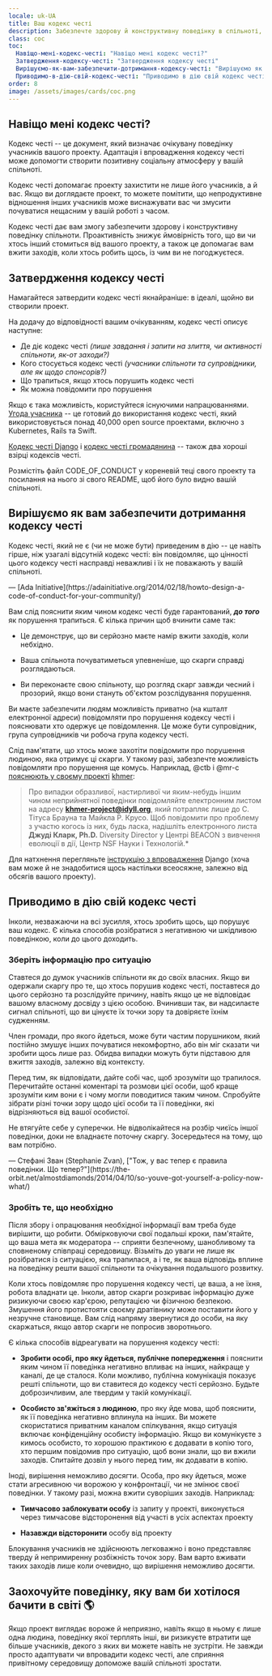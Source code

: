 ```yaml
---
locale: uk-UA
title: Ваш кодекс честі
description: Забезпечте здорову й конструктивну поведінку в спільноті, адаптувавши й заохотивши дотримання кодексу честі.
class: coc
toc:
  Навіщо-мені-кодекс-честі: "Навіщо мені кодекс честі?"
  Затвердження-кодексу-честі: "Затвердження кодексу честі"
  Вирішуємо-як-вам-забезпечити-дотримання-кодексу-честі: "Вирішуємо як вам забезпечити дотримання кодексу честі"
  Приводимо-в-дію-свій-кодекс-честі: "Приводимо в дію свій кодекс честі"
order: 8
image: /assets/images/cards/coc.png
---
```


## Навіщо мені кодекс честі?

Кодекс честі -- це документ, який визначає очікувану поведінку учасників вашого проекту. Адаптація і впровадження кодексу честі може допомогти створити позитивну соціальну атмосферу у вашій спільноті.

Кодекс честі допомагає проекту захистити не лише його учасників, а й вас. Якщо ви доглядаєте проект, то можете помітити, що непродуктивне відношення інших учасників може виснажувати вас чи змусити почуватися нещасним у вашій роботі з часом.

Кодекс честі дає вам змогу забезпечити здорову і конструктивну поведінку спільноти. Проактивність знижує ймовірність того, що ви чи хтось інший стомиться від вашого проекту, а також це допомагає вам вжити заходів, коли хтось робить щось, із чим ви не погоджуєтеся.

## Затвердження кодексу честі

Намагайтеся затвердити кодекс честі якнайраніше: в ідеалі, щойно ви створили проект.

На додачу до відповідності вашим очікуванням, кодекс честі описує наступне:

* Де діє кодекс честі _(лише завдання і запити на злиття, чи активності спільноти, як-от заходи?)_
* Кого стосується кодекс честі _(учасники спільноти та супровідники, але як щодо спонсорів?)_
* Що трапиться, якщо хтось порушить кодекс честі
* Як можна повідомити про порушення

Якщо є така можливість, користуйтеся існуючими напрацюваннями. [Угода учасника](http://contributor-covenant.org/) -- це готовий до використання кодекс честі, який використовується понад 40,000 open source проектами, включно з Kubernetes, Rails та Swift.

[Кодекс честі Django](https://www.djangoproject.com/conduct/) і [кодекс честі громадянина](http://citizencodeofconduct.org/) -- також два хороші взірці кодексів честі.

Розмістіть файл CODE_OF_CONDUCT у кореневій теці свого проекту та посилання на нього зі свого README, щоб його було видно вашій спільноті.

## Вирішуємо як вам забезпечити дотримання кодексу честі

<aside markdown="1" class="pquote">
  Кодекс честі, який не є (чи не може бути) приведеним в дію -- це навіть гірше, ніж узагалі відсутній кодекс честі: він повідомляє, що цінності цього кодексу честі насправді неважливі і їх не поважають у вашій спільноті.
  <p markdown="1" class="pquote-credit">
— [Ada Initiative](https://adainitiative.org/2014/02/18/howto-design-a-code-of-conduct-for-your-community/)
  </p>
</aside>

Вам слід пояснити яким чином кодекс честі буде гарантований, **_до того_** як порушення трапиться. Є кілька причин щоб вчинити саме так:

* Це демонструє, що ви серйозно маєте намір вжити заходів, коли небхідно.

* Ваша спільнота почуватиметься упевненіше, що скарги справді розглядаються.

* Ви переконаєте свою спільноту, що розгляд скарг завжди чесний і прозорий, якщо вони стануть об'єктом розслідування порушення.

Ви маєте забезпечити людям можливість приватно (на кшталт електронної адреси) повідомляти про порушення кодексу честі і пояснювати хто одержує це повідомлення. Це може бути супровідник, група супровідників чи робоча група кодексу честі.

Слід пам'ятати, що хтось може захотіти повідомити про порушення людиною, яка отримує ці скарги. У такому разі, забезпечте можливість повідомляти про порушення ще комусь. Наприклад, @ctb і @mr-c [пояснюють у своєму проекті](https://github.com/dib-lab/khmer/blob/master/CODE_OF_CONDUCT.rst) [khmer](https://github.com/dib-lab/khmer):

> Про випадки образливої, настирливої чи яким-небудь іншим чином неприйнятної поведінки повідомляйте електронним листом на адресу **khmer-project@idyll.org**, який потрапляє лише до С. Тітуса Брауна та Майкла Р. Крусо. Щоб повідомити про проблему з участю когось із них, будь ласка, надішліть електронного листа **Джуді Кларк, Ph.D.** Diversity Director у Центрі BEACON з вивчення еволюції в дії, Центр NSF Науки і Технологій.*

Для натхнення перегляньте [інструкцію з впровадження](https://www.djangoproject.com/conduct/enforcement-manual/) Django (хоча вам може й не знадобитися щось настільки всеосяжне, залежно від обсягів вашого проекту).

## Приводимо в дію свій кодекс честі

Інколи, незважаючи на всі зусилля, хтось зробить щось, що порушує ваш кодекс. Є кілька способів розібратися з негативною чи шкідливою поведінкою, коли до цього доходить.

### Зберіть інформацію про ситуацію

Ставтеся до думок учасників спільноти як до своїх власних. Якщо ви одержали скаргу про те, що хтось порушив кодекс честі, поставтеся до цього серйозно та розслідуйте причину, навіть якщо це не відповідає вашому власному досвіду з цією особою. Вчинивши так, ви надсилаєте сигнал спільноті, що ви цінуєте їх точки зору та довіряєте їхнім судженням.

Член громади, про якого йдеться, може бути частим порушником, який постійно змушує інших почуватися некомфортно, або він міг сказати чи зробити щось лише раз. Обидва випадки можуть бути підставою для вжиття заходів, залежно від контексту.

Перед тим, як відповідати, дайте собі час, щоб зрозуміти що трапилося. Перечитайте останні коментарі та розмови цієї особи, щоб краще зрозуміти ким вони є і чому могли поводитися таким чином. Спробуйте зібрати різні точки зору щодо цієї особи та її поведінки, які відрізняються від вашої особистої.

<aside markdown="1" class="pquote">
  Не втягуйте себе у суперечки. Не відволікайтеся на розбір чиєїсь іншої поведінки, доки не владнаєте поточну скаргу. Зосередьтеся на тому, що вам потрібно. 
  <p markdown="1" class="pquote-credit">
— Стефані Зван (Stephanie Zvan), ["Тож, у вас тепер є правила поведінки. Що тепер?"](https://the-orbit.net/almostdiamonds/2014/04/10/so-youve-got-yourself-a-policy-now-what/)
  </p>
</aside>

### Зробіть те, що необхідно

Після збору і опрацювання необхідної інформації вам треба буде вирішити, що робити. Обмірковуючи свої подальші кроки, пам'ятайте, що ваша мета як модератора -- сприяти безпечному, шанобливому та сповненому співпраці середовищу. Візьміть до уваги не лише як розібратися із ситуацією, яка трапилася, а і те, як ваша відповідь вплине на поведінку решти вашої спільноти та очікування подальшого розвитку.

Коли хтось повідомляє про порушення кодексу честі, це ваша, а не їхня, робота владнати це. Інколи, автор скарги розкриває інформацію дуже ризикуючи своєю кар'єрою, репутацією чи фізичною безпекою. Змушення його протистояти своєму дратівнику може поставити його у незручне становище. Вам слід напряму звернутися до особи, на яку скаржаться, якщо автор скарги не попросив зворотнього.

Є кілька способів відреагувати на порушення кодексу честі:

* **Зробити особі, про яку йдеться, публічне попередження** і пояснити яким чином її поведінка негативно впливає на інших, найкраще у каналі, де це сталося. Коли можливо, публічна комунікація показує решті спільноти, що ви ставитеся до кодексу честі серйозно. Будьте доброзичливим, але твердим у такій комунікації.

* **Особисто зв'яжіться з людиною**, про яку йде мова, щоб пояснити, як її поведінка негативно вплинула на інших. Ви можете скористатися приватним каналом спілкування, якщо ситуація включає конфіденційну особисту інформацію. Якщо ви комунікуєте з кимось особисто, то хорошою практикою є додавати в копію того, хто першим повідомив про ситуацію, щоб вони знали, що ви вжили заходів. Спитайте дозвіл у нього перед тим, як додавати в копію.

Іноді, вирішення неможливо досягти. Особа, про яку йдеться, може стати агресивною чи ворожою у конфронтації, чи не змінює своєї поведінки. У такому разі, можна вжити суворіших заходів. Наприклад:

* **Тимчасово заблокувати особу** із запиту у проекті, виконується через тимчасове відсторонення від участі в усіх аспектах проекту

* **Назавжди відсторонити** особу від проекту

Блокування учасників не здійснюють легковажно і воно представляє тверду й непримиренну розбіжність точок зору. Вам варто вживати таких заходів лише коли очевидно, що вирішення неможливо досягти.

## Заохочуйте поведінку, яку вам би хотілося бачити в світі 🌎

Якщо проект виглядає вороже й неприязно, навіть якщо в ньому є лише одна людина, поведінку якої терплять інші, ви ризикуєте втратити ще більше учасників, декого з яких ви можете навіть не зустріти. Не завжди просто адаптувати чи впровадити кодекс честі, але сприяння привітному середовищу допоможе вашій спільноті зростати.
